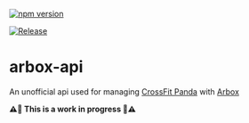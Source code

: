 [![npm version](https://badge.fury.io/js/arbox-api.svg)](https://badge.fury.io/js/arbox-api)

[![Release](https://github.com/kaminskypavel/arbox-api/actions/workflows/release.yml/badge.svg)](https://github.com/kaminskypavel/arbox-api/actions/workflows/release.yml)

# arbox-api

An unofficial api used for managing [CrossFit Panda](https://www.crossfitpanda.com) with [Arbox](https://www.arboxapp.com)

**⚠️🛑 This is a work in progress 🛑⚠️**
